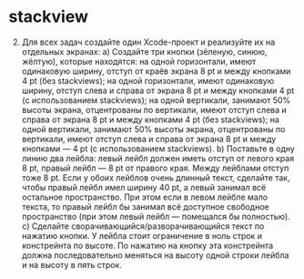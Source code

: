# stackview

2. Для всех задач создайте один Xcode-проект и реализуйте их на отдельных экранах:
a) Создайте три кнопки (зёленую, синюю, жёлтую), которые находятся:
на одной горизонтали, имеют одинаковую ширину, отступ от краёв экрана 8 pt и между кнопками 4 pt (без stackviews);
на одной горизонтали, имеют одинаковую ширину, отступ слева и справа от экрана 8 pt и между кнопками 4 pt (с использованием stackviews);
на одной вертикали, занимают 50% высоты экрана, отцентрованы по вертикали, имеют отступ слева и справа от экрана 8 pt и между кнопками 4 pt (без stackviews);
на одной вертикали, занимают 50% высоты экрана, отцентрованы по вертикали, имеют отступ слева и справа от экрана 8 pt и между кнопками — 4 pt (с использованием stackviews).
b) Поставьте в одну линию два лейбла: левый лейбл должен иметь отступ от левого края 8 pt, правый лейбл — 8 pt от правого края. Между лейблами отступ тоже 8 pt.
Если у обоих лейблов очень длинный текст, сделайте так, чтобы правый лейбл имел ширину 40 pt, а левый занимал всё остальное пространство. При этом если в левом лейбле мало текста, то правый лейбл бы занимал всё доступное свободное пространство (при этом левый лейбл — помещался бы полностью).
c) Сделайте сворачивающийся/разворачивающийся текст по нажатию кнопки. У лейбла стоит ограничение в ноль строк и констрейнта по высоте. По нажатию на кнопку эта констрейнта должна последовательно меняться на высоту одной строки лейбла и на высоту в пять строк.
